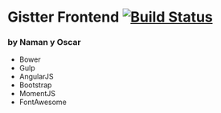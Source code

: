 # Gistter Frontend  [![Build Status](https://travis-ci.org/kaseOga/gistter_frontend.svg)](https://travis-ci.org/kaseOga/gistter_frontend)
### by Naman y Oscar

* Bower
* Gulp
* AngularJS
* Bootstrap
* MomentJS
* FontAwesome
